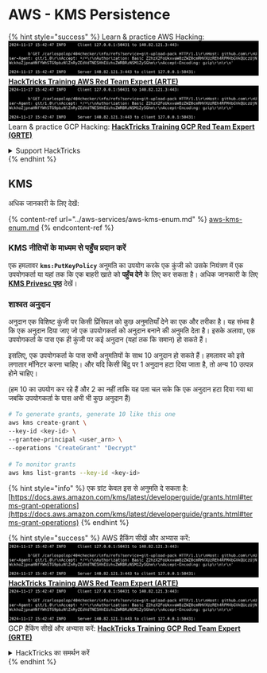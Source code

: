 # AWS - KMS Persistence

{% hint style="success" %}
Learn & practice AWS Hacking:<img src="../../../.gitbook/assets/image (1).png" alt="" data-size="line">[**HackTricks Training AWS Red Team Expert (ARTE)**](https://training.hacktricks.xyz/courses/arte)<img src="../../../.gitbook/assets/image (1).png" alt="" data-size="line">\
Learn & practice GCP Hacking: <img src="../../../.gitbook/assets/image (2).png" alt="" data-size="line">[**HackTricks Training GCP Red Team Expert (GRTE)**<img src="../../../.gitbook/assets/image (2).png" alt="" data-size="line">](https://training.hacktricks.xyz/courses/grte)

<details>

<summary>Support HackTricks</summary>

* Check the [**subscription plans**](https://github.com/sponsors/carlospolop)!
* **Join the** 💬 [**Discord group**](https://discord.gg/hRep4RUj7f) or the [**telegram group**](https://t.me/peass) or **follow** us on **Twitter** 🐦 [**@hacktricks\_live**](https://twitter.com/hacktricks\_live)**.**
* **Share hacking tricks by submitting PRs to the** [**HackTricks**](https://github.com/carlospolop/hacktricks) and [**HackTricks Cloud**](https://github.com/carlospolop/hacktricks-cloud) github repos.

</details>
{% endhint %}

## KMS

अधिक जानकारी के लिए देखें:

{% content-ref url="../aws-services/aws-kms-enum.md" %}
[aws-kms-enum.md](../aws-services/aws-kms-enum.md)
{% endcontent-ref %}

### KMS नीतियों के माध्यम से पहुँच प्रदान करें

एक हमलावर **`kms:PutKeyPolicy`** अनुमति का उपयोग करके एक कुंजी को उसके नियंत्रण में एक उपयोगकर्ता या यहां तक कि एक बाहरी खाते को **पहुँच देने** के लिए कर सकता है। अधिक जानकारी के लिए [**KMS Privesc पृष्ठ**](../aws-privilege-escalation/aws-kms-privesc.md) देखें।

### शाश्वत अनुदान

अनुदान एक विशिष्ट कुंजी पर किसी प्रिंसिपल को कुछ अनुमतियाँ देने का एक और तरीका है। यह संभव है कि एक अनुदान दिया जाए जो एक उपयोगकर्ता को अनुदान बनाने की अनुमति देता है। इसके अलावा, एक उपयोगकर्ता के पास एक ही कुंजी पर कई अनुदान (यहां तक कि समान) हो सकते हैं।

इसलिए, एक उपयोगकर्ता के पास सभी अनुमतियों के साथ 10 अनुदान हो सकते हैं। हमलावर को इसे लगातार मॉनिटर करना चाहिए। और यदि किसी बिंदु पर 1 अनुदान हटा दिया जाता है, तो अन्य 10 उत्पन्न होने चाहिए।

(हम 10 का उपयोग कर रहे हैं और 2 का नहीं ताकि यह पता चल सके कि एक अनुदान हटा दिया गया था जबकि उपयोगकर्ता के पास अभी भी कुछ अनुदान हैं)
```bash
# To generate grants, generate 10 like this one
aws kms create-grant \
--key-id <key-id> \
--grantee-principal <user_arn> \
--operations "CreateGrant" "Decrypt"

# To monitor grants
aws kms list-grants --key-id <key-id>
```
{% hint style="info" %}
एक ग्रांट केवल इस से अनुमति दे सकता है: [https://docs.aws.amazon.com/kms/latest/developerguide/grants.html#terms-grant-operations](https://docs.aws.amazon.com/kms/latest/developerguide/grants.html#terms-grant-operations)
{% endhint %}

{% hint style="success" %}
AWS हैकिंग सीखें और अभ्यास करें:<img src="../../../.gitbook/assets/image (1).png" alt="" data-size="line">[**HackTricks Training AWS Red Team Expert (ARTE)**](https://training.hacktricks.xyz/courses/arte)<img src="../../../.gitbook/assets/image (1).png" alt="" data-size="line">\
GCP हैकिंग सीखें और अभ्यास करें: <img src="../../../.gitbook/assets/image (2).png" alt="" data-size="line">[**HackTricks Training GCP Red Team Expert (GRTE)**<img src="../../../.gitbook/assets/image (2).png" alt="" data-size="line">](https://training.hacktricks.xyz/courses/grte)

<details>

<summary>HackTricks का समर्थन करें</summary>

* [**सदस्यता योजनाएँ**](https://github.com/sponsors/carlospolop) देखें!
* **हमारे** 💬 [**Discord समूह**](https://discord.gg/hRep4RUj7f) या [**telegram समूह**](https://t.me/peass) में शामिल हों या **हमें** **Twitter** 🐦 [**@hacktricks\_live**](https://twitter.com/hacktricks\_live)** पर फॉलो करें।**
* **हैकिंग ट्रिक्स साझा करें और** [**HackTricks**](https://github.com/carlospolop/hacktricks) और [**HackTricks Cloud**](https://github.com/carlospolop/hacktricks-cloud) गिटहब रिपोजिटरी में PR सबमिट करें।

</details>
{% endhint %}
